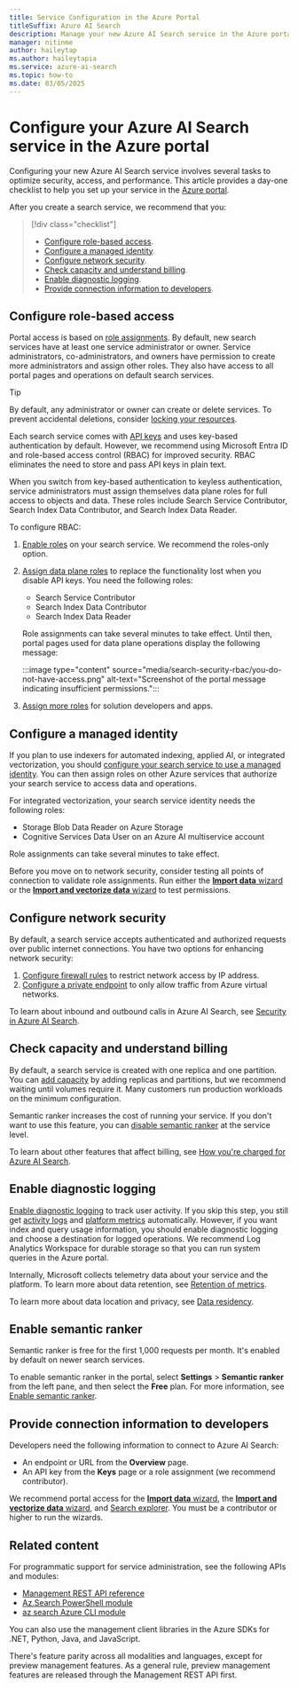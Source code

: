 ```yaml
---
title: Service Configuration in the Azure Portal
titleSuffix: Azure AI Search
description: Manage your new Azure AI Search service in the Azure portal. This article provides a day-one checklist for configuring RBAC, managed identities, network security, and more.
manager: nitinme
author: haileytap
ms.author: haileytapia
ms.service: azure-ai-search
ms.topic: how-to
ms.date: 03/05/2025
---
```


# Configure your Azure AI Search service in the Azure portal

Configuring your new Azure AI Search service involves several tasks to optimize security, access, and performance. This article provides a day-one checklist to help you set up your service in the [Azure portal](https://portal.azure.com).

After you create a search service, we recommend that you:

> [!div class="checklist"]
>
> + [Configure role-based access](#configure-role-based-access).
> + [Configure a managed identity](#configure-a-managed-identity).
> + [Configure network security](#configure-network-security).
> + [Check capacity and understand billing](#check-capacity-and-understand-billing).
> + [Enable diagnostic logging](#enable-diagnostic-logging).
> + [Provide connection information to developers](#provide-connection-information-to-developers).

## Configure role-based access

Portal access is based on [role assignments](search-security-rbac.md). By default, new search services have at least one service administrator or owner. Service administrators, co-administrators, and owners have permission to create more administrators and assign other roles. They also have access to all portal pages and operations on default search services.

> [!TIP]
> By default, any administrator or owner can create or delete services. To prevent accidental deletions, consider [locking your resources](/azure/azure-resource-manager/management/lock-resources).

Each search service comes with [API keys](search-security-api-keys.md) and uses key-based authentication by default. However, we recommend using Microsoft Entra ID and role-based access control (RBAC) for improved security. RBAC eliminates the need to store and pass API keys in plain text.

When you switch from key-based authentication to keyless authentication, service administrators must assign themselves data plane roles for full access to objects and data. These roles include Search Service Contributor, Search Index Data Contributor, and Search Index Data Reader.

To configure RBAC:

1. [Enable roles](search-security-enable-roles.md) on your search service. We recommend the roles-only option.

1. [Assign data plane roles](search-security-rbac.md) to replace the functionality lost when you disable API keys. You need the following roles:
   + Search Service Contributor
   + Search Index Data Contributor
   + Search Index Data Reader

   Role assignments can take several minutes to take effect. Until then, portal pages used for data plane operations display the following message:

   :::image type="content" source="media/search-security-rbac/you-do-not-have-access.png" alt-text="Screenshot of the portal message indicating insufficient permissions.":::

1. [Assign more roles](search-security-rbac.md) for solution developers and apps.

## Configure a managed identity

If you plan to use indexers for automated indexing, applied AI, or integrated vectorization, you should [configure your search service to use a managed identity](search-howto-managed-identities-data-sources.md). You can then assign roles on other Azure services that authorize your search service to access data and operations.

For integrated vectorization, your search service identity needs the following roles:

+ Storage Blob Data Reader on Azure Storage
+ Cognitive Services Data User on an Azure AI multiservice account

Role assignments can take several minutes to take effect.

Before you move on to network security, consider testing all points of connection to validate role assignments. Run either the [**Import data** wizard](search-get-started-portal.md) or the [**Import and vectorize data** wizard](search-get-started-portal-image-search.md) to test permissions.

## Configure network security

By default, a search service accepts authenticated and authorized requests over public internet connections. You have two options for enhancing network security:

1. [Configure firewall rules](service-configure-firewall.md) to restrict network access by IP address.
2. [Configure a private endpoint](service-create-private-endpoint.md) to only allow traffic from Azure virtual networks.

To learn about inbound and outbound calls in Azure AI Search, see [Security in Azure AI Search](search-security-overview.md).

## Check capacity and understand billing

By default, a search service is created with one replica and one partition. You can [add capacity](search-capacity-planning.md) by adding replicas and partitions, but we recommend waiting until volumes require it. Many customers run production workloads on the minimum configuration.

Semantic ranker increases the cost of running your service. If you don't want to use this feature, you can [disable semantic ranker](semantic-how-to-enable-disable.md) at the service level.

To learn about other features that affect billing, see [How you're charged for Azure AI Search](search-sku-manage-costs.md#how-youre-charged-for-azure-ai-search).

## Enable diagnostic logging

[Enable diagnostic logging](search-monitor-enable-logging.md) to track user activity. If you skip this step, you still get [activity logs](/azure/azure-monitor/essentials/activity-log) and [platform metrics](/azure/azure-monitor/essentials/data-platform-metrics#types-of-metrics) automatically. However, if you want index and query usage information, you should enable diagnostic logging and choose a destination for logged operations. We recommend Log Analytics Workspace for durable storage so that you can run system queries in the Azure portal.

Internally, Microsoft collects telemetry data about your service and the platform. To learn more about data retention, see [Retention of metrics](/azure/azure-monitor/essentials/data-platform-metrics#retention-of-metrics).

To learn more about data location and privacy, see [Data residency](search-security-overview.md#data-residency).

## Enable semantic ranker

Semantic ranker is free for the first 1,000 requests per month. It's enabled by default on newer search services.

To enable semantic ranker in the portal, select **Settings** > **Semantic ranker** from the left pane, and then select the **Free** plan. For more information, see [Enable semantic ranker](semantic-how-to-enable-disable.md).

## Provide connection information to developers

Developers need the following information to connect to Azure AI Search:

+ An endpoint or URL from the **Overview** page.
+ An API key from the **Keys** page or a role assignment (we recommend contributor).

We recommend portal access for the [**Import data** wizard](search-get-started-portal.md), the [**Import and vectorize data** wizard](search-get-started-portal-import-vectors.md), and [Search explorer](search-explorer.md). You must be a contributor or higher to run the wizards.

## Related content

For programmatic support for service administration, see the following APIs and modules:

+ [Management REST API reference](/rest/api/searchmanagement/)
+ [Az.Search PowerShell module](search-manage-powershell.md)
+ [az search Azure CLI module](search-manage-azure-cli.md)

You can also use the management client libraries in the Azure SDKs for .NET, Python, Java, and JavaScript.

There's feature parity across all modalities and languages, except for preview management features. As a general rule, preview management features are released through the Management REST API first.
